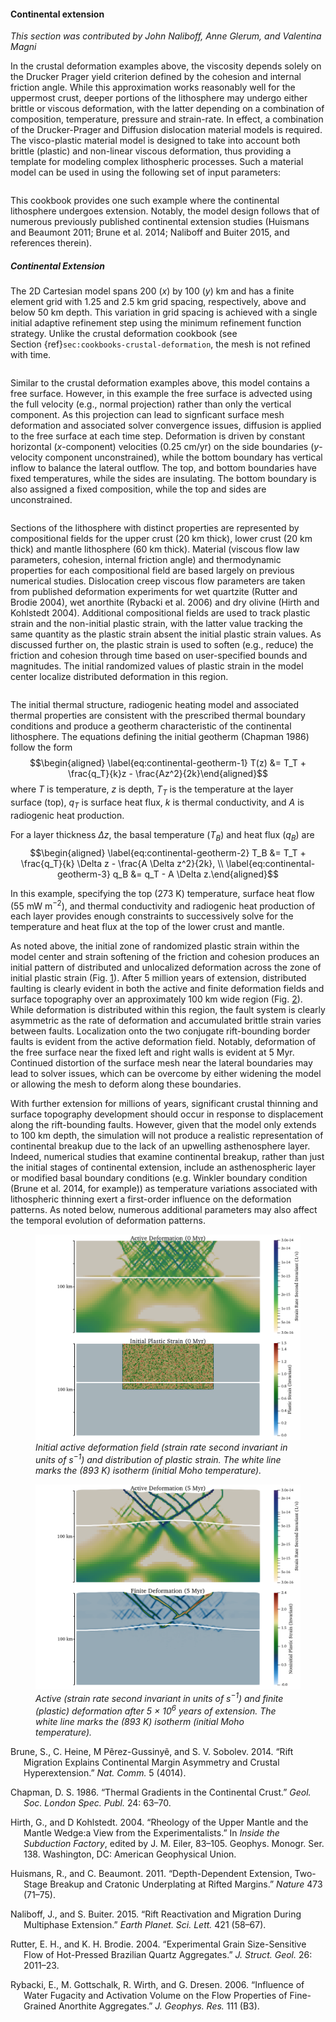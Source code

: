#### Continental extension

*This section was contributed by John Naliboff, Anne Glerum, and Valentina
Magni*

In the crustal deformation examples above, the viscosity depends solely on the
Drucker Prager yield criterion defined by the cohesion and internal friction
angle. While this approximation works reasonably well for the uppermost crust,
deeper portions of the lithosphere may undergo either brittle or viscous
deformation, with the latter depending on a combination of composition,
temperature, pressure and strain-rate. In effect, a combination of the
Drucker-Prager and Diffusion dislocation material models is required. The
visco-plastic material model is designed to take into account both brittle
(plastic) and non-linear viscous deformation, thus providing a template for
modeling complex lithospheric processes. Such a material model can be used in
using the following set of input parameters:

``` prmfile
```

This cookbook provides one such example where the continental lithosphere
undergoes extension. Notably, the model design follows that of numerous
previously published continental extension studies&nbsp;(Huismans and Beaumont
2011; Brune et al. 2014; Naliboff and Buiter 2015, and references therein).

##### Continental Extension

The 2D Cartesian model spans 200 ($x$) by 100 ($y$) km and has a finite
element grid with 1.25 and 2.5 km grid spacing, respectively, above and below
50 km depth. This variation in grid spacing is achieved with a single initial
adaptive refinement step using the minimum refinement function strategy.
Unlike the crustal deformation cookbook (see
Section&nbsp;{ref}`sec:cookbooks-crustal-deformation`, the mesh is not
refined with time.

``` prmfile
```

Similar to the crustal deformation examples above, this model contains a free
surface. However, in this example the free surface is advected using the full
velocity (e.g., normal projection) rather than only the vertical component. As
this projection can lead to signficant surface mesh deformation and associated
solver convergence issues, diffusion is applied to the free surface at each
time step. Deformation is driven by constant horizontal ($x$-component)
velocities (0.25 cm/yr) on the side boundaries ($y$-velocity component
unconstrained), while the bottom boundary has vertical inflow to balance the
lateral outflow. The top, and bottom boundaries have fixed temperatures, while
the sides are insulating. The bottom boundary is also assigned a fixed
composition, while the top and sides are unconstrained.

``` prmfile
```

Sections of the lithosphere with distinct properties are represented by
compositional fields for the upper crust (20 km thick), lower crust (20 km
thick) and mantle lithosphere (60 km thick). Material (viscous flow law
parameters, cohesion, internal friction angle) and thermodynamic properties
for each compositional field are based largely on previous numerical studies.
Dislocation creep viscous flow parameters are taken from published deformation
experiments for wet quartzite (Rutter and Brodie 2004), wet anorthite (Rybacki
et al. 2006) and dry olivine (Hirth and Kohlstedt 2004). Additional
compositional fields are used to track plastic strain and the non-initial
plastic strain, with the latter value tracking the same quantity as the
plastic strain absent the initial plastic strain values. As discussed further
on, the plastic strain is used to soften (e.g., reduce) the friction and
cohesion through time based on user-specified bounds and magnitudes. The
initial randomized values of plastic strain in the model center localize
distributed deformation in this region.

``` prmfile
```

The initial thermal structure, radiogenic heating model and associated thermal
properties are consistent with the prescribed thermal boundary conditions and
produce a geotherm characteristic of the continental lithosphere. The
equations defining the initial geotherm (Chapman 1986) follow the form
$$\begin{aligned}
  \label{eq:continental-geotherm-1}
  T(z) &= T_T + \frac{q_T}{k}z - \frac{Az^2}{2k}\end{aligned}$$ where $T$ is
temperature, $z$ is depth, $T_T$ is the temperature at the layer surface
(top), $q_T$ is surface heat flux, $k$ is thermal conductivity, and $A$ is
radiogenic heat production.

For a layer thickness $\Delta z$, the basal temperature ($T_B$) and heat flux
($q_B$) are $$\begin{aligned}
  \label{eq:continental-geotherm-2}
  T_B &= T_T + \frac{q_T}{k} \Delta z - \frac{A \Delta z^2}{2k},
  \\
  \label{eq:continental-geotherm-3}
  q_B &= q_T - A \Delta z.\end{aligned}$$

In this example, specifying the top (273&nbsp;K) temperature, surface heat
flow (55&nbsp;mW&nbsp;m<sup>&minus;2</sup>), and thermal conductivity and
radiogenic heat production of each layer provides enough constraints to
successively solve for the temperature and heat flux at the top of the lower
crust and mantle.

As noted above, the initial zone of randomized plastic strain within the model
center and strain softening of the friction and cohesion produces an initial
pattern of distributed and unlocalized deformation across the zone of initial
plastic strain (Fig.&nbsp;[1][]). After 5 million years of extension,
distributed faulting is clearly evident in both the active and finite
deformation fields and surface topography over an approximately 100 km wide
region (Fig.&nbsp;[2][]). While deformation is distributed within this region,
the fault system is clearly asymmetric as the rate of deformation and
accumulated brittle strain varies between faults. Localization onto the two
conjugate rift-bounding border faults is evident from the active deformation
field. Notably, deformation of the free surface near the fixed left and right
walls is evident at 5 Myr. Continued distortion of the surface mesh near the
lateral boundaries may lead to solver issues, which can be overcome by either
widening the model or allowing the mesh to deform along these boundaries.

With further extension for millions of years, significant crustal thinning and
surface topography development should occur in response to displacement along
the rift-bounding faults. However, given that the model only extends to 100 km
depth, the simulation will not produce a realistic representation of
continental breakup due to the lack of an upwelling asthenosphere layer.
Indeed, numerical studies that examine continental breakup, rather than just
the initial stages of continental extension, include an asthenospheric layer
or modified basal boundary conditions (e.g. Winkler boundary condition (Brune
et al. 2014, for example)) as temperature variations associated with
lithospheric thinning exert a first-order influence on the deformation
patterns. As noted below, numerous additional parameters may also affect the
temporal evolution of deformation patterns.

<figure>
<img src="cookbooks/continental_extension/doc/continental_extension_cookbook_0myr.png" id="fig:continental_extension_cookbook_0myr" alt="Initial active deformation field (strain rate second invariant in units of \si{s}^{-1}) and distribution of plastic strain. The white line marks the (893&#xA0;K) isotherm (initial Moho temperature)." /><figcaption aria-hidden="true"><em>Initial active deformation field (strain rate second invariant in units of <span class="math inline"><em>s</em><sup>&#x2212;1</sup></span>) and distribution of plastic strain. The white line marks the (893&#xA0;K) isotherm (initial Moho temperature).</em></figcaption>
</figure>

<figure>
<img src="cookbooks/continental_extension/doc/continental_extension_cookbook_5myr.png" id="fig:continental_extension_cookbook_5myr" alt="Active (strain rate second invariant in units of \si{s}^{-1}) and finite (plastic) deformation after 5&#xA0;&#xD7;&#xA0;106 years of extension. The white line marks the (893&#xA0;K) isotherm (initial Moho temperature)." /><figcaption aria-hidden="true"><em>Active (strain rate second invariant in units of <span class="math inline"><em>s</em><sup>&#x2212;1</sup></span>) and finite (plastic) deformation after 5&#xA0;&#xD7;&#xA0;10<sup>6</sup> years of extension. The white line marks the (893&#xA0;K) isotherm (initial Moho temperature).</em></figcaption>
</figure>

<div id="refs" class="references csl-bib-body hanging-indent">

<div id="ref-Bru14" class="csl-entry">

Brune, S., C. Heine, M P&#7869;rez-Gussiny&#7869;, and S. V. Sobolev. 2014.
&ldquo;Rift Migration Explains Continental Margin Asymmetry and Crustal
Hyperextension.&rdquo; *Nat. Comm.* 5 (4014).

</div>

<div id="ref-Cha86" class="csl-entry">

Chapman, D. S. 1986. &ldquo;Thermal Gradients in the Continental Crust.&rdquo;
*Geol. Soc. London Spec. Publ.* 24: 63&ndash;70.

</div>

<div id="ref-HK04" class="csl-entry">

Hirth, G., and D Kohlstedt. 2004. &ldquo;Rheology of the Upper Mantle and the
Mantle Wedge:a View from the Experimentalists.&rdquo; In *Inside the
Subduction Factory*, edited by J. M. Eiler, 83&ndash;105. Geophys. Monogr.
Ser. 138. Washington, DC: American Geophysical Union.

</div>

<div id="ref-Hui11" class="csl-entry">

Huismans, R., and C. Beaumont. 2011. &ldquo;Depth-Dependent Extension,
Two-Stage Breakup and Cratonic Underplating at Rifted Margins.&rdquo; *Nature*
473 (71&ndash;75).

</div>

<div id="ref-Nal15" class="csl-entry">

Naliboff, J., and S. Buiter. 2015. &ldquo;Rift Reactivation and Migration
During Multiphase Extension.&rdquo; *Earth Planet. Sci. Lett.* 421
(58&ndash;67).

</div>

<div id="ref-RB04" class="csl-entry">

Rutter, E. H., and K. H. Brodie. 2004. &ldquo;Experimental Grain
Size-Sensitive Flow of Hot-Pressed Brazilian Quartz Aggregates.&rdquo; *J.
Struct. Geol.* 26: 2011&ndash;23.

</div>

<div id="ref-RGWD06" class="csl-entry">

Rybacki, E., M. Gottschalk, R. Wirth, and G. Dresen. 2006. &ldquo;Influence of
Water Fugacity and Activation Volume on the Flow Properties of Fine-Grained
Anorthite Aggregates.&rdquo; *J. Geophys. Res.* 111 (B3).

</div>

</div>

  [1]: #sec:cookbooks-crustal-deformation
  [1]: #fig:continental_extension_cookbook_0myr
  [2]: #fig:continental_extension_cookbook_5myr

